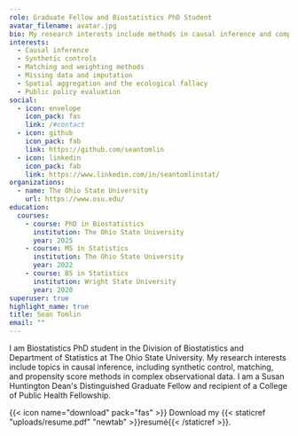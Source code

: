 ```yaml
---
role: Graduate Fellow and Biostatistics PhD Student
avatar_filename: avatar.jpg
bio: My research interests include methods in causal inference and complex obersvational data to examine impacts of policy interventions on health outcomes.
interests:
  - Causal inference
  - Synthetic controls
  - Matching and weighting methods
  - Missing data and imputation
  - Spatial aggregation and the ecological fallacy
  - Public policy evaluation
social:
  - icon: envelope
    icon_pack: fas
    link: /#contact
  - icon: github
    icon_pack: fab
    link: https://github.com/seantomlin
  - icon: linkedin
    icon_pack: fab
    link: https://www.linkedin.com/in/seantomlinstat/
organizations:
  - name: The Ohio State University
    url: https://www.osu.edu/
education:
  courses:
    - course: PhD in Biostatistics
      institution: The Ohio State University
      year: 2025
    - course: MS in Statistics
      institution: The Ohio State University
      year: 2022
    - course: BS in Statistics
      institution: Wright State University
      year: 2020
superuser: true
highlight_name: true
title: Sean Tomlin
email: ""
---
```

I am Biostatistics PhD student in the Division of Biostatistics and Department of Statistics at The Ohio State University. My research interests include topics in causal inference, including synthetic control, matching, and propensity score methods in complex observational data. I am a Susan Huntington Dean's Distinguished Graduate Fellow and recipient of a College of Public Health Fellowship. 

{{< icon name="download" pack="fas" >}} Download my {{< staticref "uploads/resume.pdf" "newtab" >}}resumé{{< /staticref >}}.
